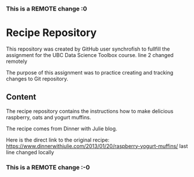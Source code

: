 ### This is a REMOTE change :0
# Recipe Repository 
This repository was created by GitHub user synchrofish to fullfill the assignment for the UBC Data Science Toolbox course. line 2 changed remotely

The purpose of this assignment was to practice creating and tracking changes to Git repository. 

## Content
The recipe repository contains the instructions how to make delicious raspberry, oats and yogurt muffins. 

The recipe comes from Dinner with Julie blog.

Here is the direct link to the original recipe:
https://www.dinnerwithjulie.com/2013/01/20/raspberry-yogurt-muffins/
last line changed locally
### This is a REMOTE change :-0

